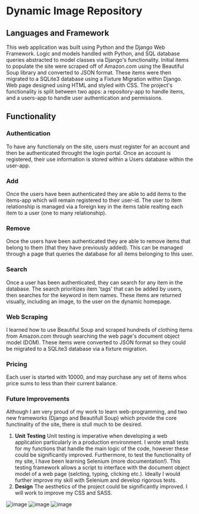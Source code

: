 # Dynamic Image Repository

## Languages and Framework
This web application was built using Python and the Django Web Framework. Logic and models handled with Python, and SQL database queries abstracted to model classes via Django's functionality. Initial items to populate the site were scraped off of Amazon.com using the Beautiful Soup library and converted to JSON format. These items were then migrated to a SQLite3 database using a Fixture Migration within Django. Web page designed using HTML and styled with CSS. The project's functionality is split between two apps: a repository-app to handle items, and a users-app to handle user authentication and permissions. 

## Functionality

### Authentication
To have any functionaly on the site, users must register for an account and then be authenticated throught the login portal. Once an account is registered, their use information is stored within a Users database within the user-app.

### Add
Once the users have been authenticated they are able to add items to the items-app which will remain registered to their user-id. The user to item relationship is managed via a foreign key in the items table realting each item to a user (one to many relationship).

### Remove
Once the users have been authenticated they are able to remove items that belong to them (that they have previously added). This can be managed through a page that queries the database for all items belonging to this user.

### Search
Once a user has been authenticated, they can search for any item in the database. The search prioritizes item 'tags' that can be added by users, then searches for the keyword in item names. These items are returned visually, including an image, to the user on the dynamic homepage.

### Web Scraping
I learned how to use Beautiful Soup and scraped hundreds of clothing items from Amazon.com through searching the web page's document object model (DOM). These items were converted to JSON format so they could be migrated to a SQLite3 database via a fixture migration.

### Pricing
Each user is started with 10000, and may purchase any set of items whos price sums to less than their current balance.

### Future Improvements
Although I am very proud of my work to learn web-programming, and two new frameworks (Django and Beautifull Soup) which provide the core functinality of the site, there is stull much to be desired.
1) **Unit Testing** Unit testing is imperative when developing a web application particularly in a production environment. I wrote small tests for my functions that handle the main logic of the code, however these could be significantly improved. Furthermore, to test the functionality of my site, I have been learning Selenium (more documentation!). This testing framework allows a script to interface with the document object model of a web page (selcting, typing, clicking etc.). Ideally I would further improve my skill with Selenium and develop rigorous tests.
2) **Design** The aesthetics of the project could be significantly improved. I will work to improve my CSS and SASS.

![image](https://user-images.githubusercontent.com/68450234/117617845-1a751680-b13b-11eb-9d34-3b9da3bf09b8.png)
![image](https://user-images.githubusercontent.com/68450234/117618337-c74f9380-b13b-11eb-95bc-db1b8c812b4d.png)
![image](https://user-images.githubusercontent.com/68450234/117617607-c79b5f00-b13a-11eb-97a1-4fccb3d1a155.png)



